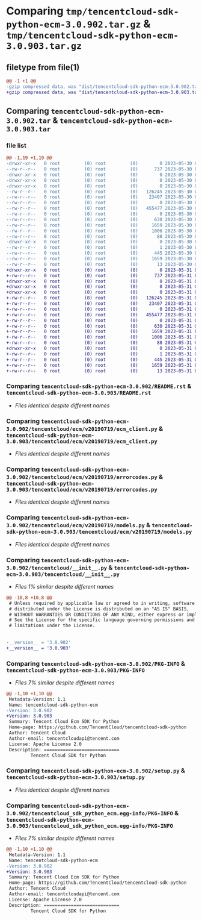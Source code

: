 # Comparing `tmp/tencentcloud-sdk-python-ecm-3.0.902.tar.gz` & `tmp/tencentcloud-sdk-python-ecm-3.0.903.tar.gz`

## filetype from file(1)

```diff
@@ -1 +1 @@
-gzip compressed data, was "dist/tencentcloud-sdk-python-ecm-3.0.902.tar", last modified: Tue May 30 00:22:42 2023, max compression
+gzip compressed data, was "dist/tencentcloud-sdk-python-ecm-3.0.903.tar", last modified: Wed May 31 02:10:54 2023, max compression
```

## Comparing `tencentcloud-sdk-python-ecm-3.0.902.tar` & `tencentcloud-sdk-python-ecm-3.0.903.tar`

### file list

```diff
@@ -1,19 +1,19 @@
-drwxr-xr-x   0 root         (0) root         (0)        0 2023-05-30 00:22:42.000000 tencentcloud-sdk-python-ecm-3.0.902/
--rw-r--r--   0 root         (0) root         (0)      737 2023-05-30 00:22:42.000000 tencentcloud-sdk-python-ecm-3.0.902/README.rst
-drwxr-xr-x   0 root         (0) root         (0)        0 2023-05-30 00:22:42.000000 tencentcloud-sdk-python-ecm-3.0.902/tencentcloud/
-drwxr-xr-x   0 root         (0) root         (0)        0 2023-05-30 00:22:42.000000 tencentcloud-sdk-python-ecm-3.0.902/tencentcloud/ecm/
-drwxr-xr-x   0 root         (0) root         (0)        0 2023-05-30 00:22:42.000000 tencentcloud-sdk-python-ecm-3.0.902/tencentcloud/ecm/v20190719/
--rw-r--r--   0 root         (0) root         (0)   126245 2023-05-30 00:22:42.000000 tencentcloud-sdk-python-ecm-3.0.902/tencentcloud/ecm/v20190719/ecm_client.py
--rw-r--r--   0 root         (0) root         (0)    23407 2023-05-30 00:22:42.000000 tencentcloud-sdk-python-ecm-3.0.902/tencentcloud/ecm/v20190719/errorcodes.py
--rw-r--r--   0 root         (0) root         (0)        0 2023-05-30 00:22:42.000000 tencentcloud-sdk-python-ecm-3.0.902/tencentcloud/ecm/v20190719/__init__.py
--rw-r--r--   0 root         (0) root         (0)   455477 2023-05-30 00:22:42.000000 tencentcloud-sdk-python-ecm-3.0.902/tencentcloud/ecm/v20190719/models.py
--rw-r--r--   0 root         (0) root         (0)        0 2023-05-30 00:22:42.000000 tencentcloud-sdk-python-ecm-3.0.902/tencentcloud/ecm/__init__.py
--rw-r--r--   0 root         (0) root         (0)      630 2023-05-30 00:22:42.000000 tencentcloud-sdk-python-ecm-3.0.902/tencentcloud/__init__.py
--rw-r--r--   0 root         (0) root         (0)     1659 2023-05-30 00:22:42.000000 tencentcloud-sdk-python-ecm-3.0.902/PKG-INFO
--rw-r--r--   0 root         (0) root         (0)     1006 2023-05-30 00:22:42.000000 tencentcloud-sdk-python-ecm-3.0.902/setup.py
--rw-r--r--   0 root         (0) root         (0)       88 2023-05-30 00:22:42.000000 tencentcloud-sdk-python-ecm-3.0.902/setup.cfg
-drwxr-xr-x   0 root         (0) root         (0)        0 2023-05-30 00:22:42.000000 tencentcloud-sdk-python-ecm-3.0.902/tencentcloud_sdk_python_ecm.egg-info/
--rw-r--r--   0 root         (0) root         (0)        1 2023-05-30 00:22:42.000000 tencentcloud-sdk-python-ecm-3.0.902/tencentcloud_sdk_python_ecm.egg-info/dependency_links.txt
--rw-r--r--   0 root         (0) root         (0)      445 2023-05-30 00:22:42.000000 tencentcloud-sdk-python-ecm-3.0.902/tencentcloud_sdk_python_ecm.egg-info/SOURCES.txt
--rw-r--r--   0 root         (0) root         (0)     1659 2023-05-30 00:22:42.000000 tencentcloud-sdk-python-ecm-3.0.902/tencentcloud_sdk_python_ecm.egg-info/PKG-INFO
--rw-r--r--   0 root         (0) root         (0)       13 2023-05-30 00:22:42.000000 tencentcloud-sdk-python-ecm-3.0.902/tencentcloud_sdk_python_ecm.egg-info/top_level.txt
+drwxr-xr-x   0 root         (0) root         (0)        0 2023-05-31 02:10:54.000000 tencentcloud-sdk-python-ecm-3.0.903/
+-rw-r--r--   0 root         (0) root         (0)      737 2023-05-31 02:10:54.000000 tencentcloud-sdk-python-ecm-3.0.903/README.rst
+drwxr-xr-x   0 root         (0) root         (0)        0 2023-05-31 02:10:54.000000 tencentcloud-sdk-python-ecm-3.0.903/tencentcloud/
+drwxr-xr-x   0 root         (0) root         (0)        0 2023-05-31 02:10:54.000000 tencentcloud-sdk-python-ecm-3.0.903/tencentcloud/ecm/
+drwxr-xr-x   0 root         (0) root         (0)        0 2023-05-31 02:10:54.000000 tencentcloud-sdk-python-ecm-3.0.903/tencentcloud/ecm/v20190719/
+-rw-r--r--   0 root         (0) root         (0)   126245 2023-05-31 02:10:54.000000 tencentcloud-sdk-python-ecm-3.0.903/tencentcloud/ecm/v20190719/ecm_client.py
+-rw-r--r--   0 root         (0) root         (0)    23407 2023-05-31 02:10:54.000000 tencentcloud-sdk-python-ecm-3.0.903/tencentcloud/ecm/v20190719/errorcodes.py
+-rw-r--r--   0 root         (0) root         (0)        0 2023-05-31 02:10:54.000000 tencentcloud-sdk-python-ecm-3.0.903/tencentcloud/ecm/v20190719/__init__.py
+-rw-r--r--   0 root         (0) root         (0)   455477 2023-05-31 02:10:54.000000 tencentcloud-sdk-python-ecm-3.0.903/tencentcloud/ecm/v20190719/models.py
+-rw-r--r--   0 root         (0) root         (0)        0 2023-05-31 02:10:54.000000 tencentcloud-sdk-python-ecm-3.0.903/tencentcloud/ecm/__init__.py
+-rw-r--r--   0 root         (0) root         (0)      630 2023-05-31 02:10:54.000000 tencentcloud-sdk-python-ecm-3.0.903/tencentcloud/__init__.py
+-rw-r--r--   0 root         (0) root         (0)     1659 2023-05-31 02:10:54.000000 tencentcloud-sdk-python-ecm-3.0.903/PKG-INFO
+-rw-r--r--   0 root         (0) root         (0)     1006 2023-05-31 02:10:54.000000 tencentcloud-sdk-python-ecm-3.0.903/setup.py
+-rw-r--r--   0 root         (0) root         (0)       88 2023-05-31 02:10:54.000000 tencentcloud-sdk-python-ecm-3.0.903/setup.cfg
+drwxr-xr-x   0 root         (0) root         (0)        0 2023-05-31 02:10:54.000000 tencentcloud-sdk-python-ecm-3.0.903/tencentcloud_sdk_python_ecm.egg-info/
+-rw-r--r--   0 root         (0) root         (0)        1 2023-05-31 02:10:54.000000 tencentcloud-sdk-python-ecm-3.0.903/tencentcloud_sdk_python_ecm.egg-info/dependency_links.txt
+-rw-r--r--   0 root         (0) root         (0)      445 2023-05-31 02:10:54.000000 tencentcloud-sdk-python-ecm-3.0.903/tencentcloud_sdk_python_ecm.egg-info/SOURCES.txt
+-rw-r--r--   0 root         (0) root         (0)     1659 2023-05-31 02:10:54.000000 tencentcloud-sdk-python-ecm-3.0.903/tencentcloud_sdk_python_ecm.egg-info/PKG-INFO
+-rw-r--r--   0 root         (0) root         (0)       13 2023-05-31 02:10:54.000000 tencentcloud-sdk-python-ecm-3.0.903/tencentcloud_sdk_python_ecm.egg-info/top_level.txt
```

### Comparing `tencentcloud-sdk-python-ecm-3.0.902/README.rst` & `tencentcloud-sdk-python-ecm-3.0.903/README.rst`

 * *Files identical despite different names*

### Comparing `tencentcloud-sdk-python-ecm-3.0.902/tencentcloud/ecm/v20190719/ecm_client.py` & `tencentcloud-sdk-python-ecm-3.0.903/tencentcloud/ecm/v20190719/ecm_client.py`

 * *Files identical despite different names*

### Comparing `tencentcloud-sdk-python-ecm-3.0.902/tencentcloud/ecm/v20190719/errorcodes.py` & `tencentcloud-sdk-python-ecm-3.0.903/tencentcloud/ecm/v20190719/errorcodes.py`

 * *Files identical despite different names*

### Comparing `tencentcloud-sdk-python-ecm-3.0.902/tencentcloud/ecm/v20190719/models.py` & `tencentcloud-sdk-python-ecm-3.0.903/tencentcloud/ecm/v20190719/models.py`

 * *Files identical despite different names*

### Comparing `tencentcloud-sdk-python-ecm-3.0.902/tencentcloud/__init__.py` & `tencentcloud-sdk-python-ecm-3.0.903/tencentcloud/__init__.py`

 * *Files 1% similar despite different names*

```diff
@@ -10,8 +10,8 @@
 # Unless required by applicable law or agreed to in writing, software
 # distributed under the License is distributed on an "AS IS" BASIS,
 # WITHOUT WARRANTIES OR CONDITIONS OF ANY KIND, either express or implied.
 # See the License for the specific language governing permissions and
 # limitations under the License.
 
 
-__version__ = '3.0.902'
+__version__ = '3.0.903'
```

### Comparing `tencentcloud-sdk-python-ecm-3.0.902/PKG-INFO` & `tencentcloud-sdk-python-ecm-3.0.903/PKG-INFO`

 * *Files 7% similar despite different names*

```diff
@@ -1,10 +1,10 @@
 Metadata-Version: 1.1
 Name: tencentcloud-sdk-python-ecm
-Version: 3.0.902
+Version: 3.0.903
 Summary: Tencent Cloud Ecm SDK for Python
 Home-page: https://github.com/TencentCloud/tencentcloud-sdk-python
 Author: Tencent Cloud
 Author-email: tencentcloudapi@tencent.com
 License: Apache License 2.0
 Description: ============================
         Tencent Cloud SDK for Python
```

### Comparing `tencentcloud-sdk-python-ecm-3.0.902/setup.py` & `tencentcloud-sdk-python-ecm-3.0.903/setup.py`

 * *Files identical despite different names*

### Comparing `tencentcloud-sdk-python-ecm-3.0.902/tencentcloud_sdk_python_ecm.egg-info/PKG-INFO` & `tencentcloud-sdk-python-ecm-3.0.903/tencentcloud_sdk_python_ecm.egg-info/PKG-INFO`

 * *Files 7% similar despite different names*

```diff
@@ -1,10 +1,10 @@
 Metadata-Version: 1.1
 Name: tencentcloud-sdk-python-ecm
-Version: 3.0.902
+Version: 3.0.903
 Summary: Tencent Cloud Ecm SDK for Python
 Home-page: https://github.com/TencentCloud/tencentcloud-sdk-python
 Author: Tencent Cloud
 Author-email: tencentcloudapi@tencent.com
 License: Apache License 2.0
 Description: ============================
         Tencent Cloud SDK for Python
```

